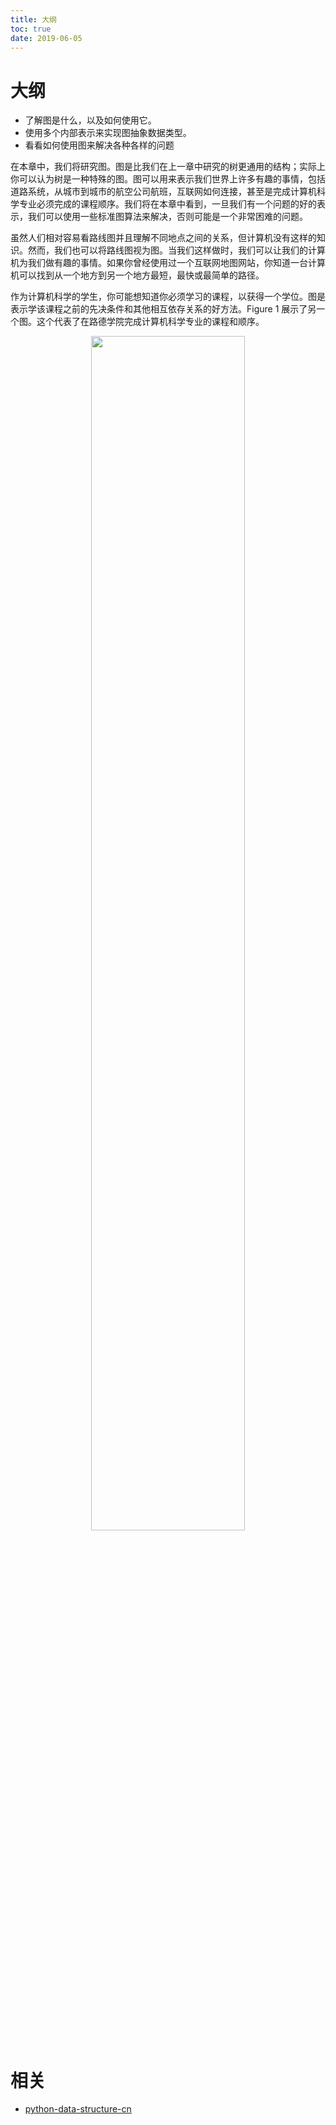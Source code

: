 ```yaml
---
title: 大纲
toc: true
date: 2019-06-05
---
```

# 大纲


* 了解图是什么，以及如何使用它。
* 使用多个内部表示来实现图抽象数据类型。
* 看看如何使用图来解决各种各样的问题

在本章中，我们将研究图。图是比我们在上一章中研究的树更通用的结构；实际上你可以认为树是一种特殊的图。图可以用来表示我们世界上许多有趣的事情，包括道路系统，从城市到城市的航空公司航班，互联网如何连接，甚至是完成计算机科学专业必须完成的课程顺序。我们将在本章中看到，一旦我们有一个问题的好的表示，我们可以使用一些标准图算法来解决，否则可能是一个非常困难的问题。

虽然人们相对容易看路线图并且理解不同地点之间的关系，但计算机没有这样的知识。然而，我们也可以将路线图视为图。当我们这样做时，我们可以让我们的计算机为我们做有趣的事情。如果你曾经使用过一个互联网地图网站，你知道一台计算机可以找到从一个地方到另一个地方最短，最快或最简单的路径。

作为计算机科学的学生，你可能想知道你必须学习的课程，以获得一个学位。图是表示学该课程之前的先决条件和其他相互依存关系的好方法。Figure 1 展示了另一个图。这个代表了在路德学院完成计算机科学专业的课程和顺序。

<p align="center">
    <img width="70%" height="70%" src="http://images.iterate.site/blog/image/20190702/nRprgyMMLxei.png?imageslim">
</p>




# 相关

- [python-data-structure-cn](https://github.com/facert/python-data-structure-cn)
